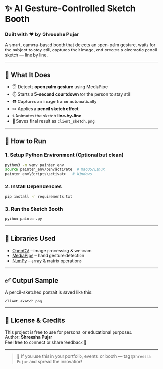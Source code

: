 # ✨ AI Gesture-Controlled Sketch Booth
### Built with ❤️ by Shreesha Pujar

A smart, camera-based booth that detects an open-palm gesture, waits for the subject to stay still, captures their image, and creates a cinematic pencil sketch — line by line.

---

## 📸 What It Does
- 🖐️ Detects **open palm gesture** using MediaPipe
- ⏱️ Starts a **5-second countdown** for the person to stay still
- 📷 Captures an image frame automatically
- ✏️ Applies a **pencil sketch effect**
- 🌀 Animates the sketch **line-by-line**
- 💾 Saves final result as `client_sketch.png`

---

## 🔧 How to Run

### 1. Setup Python Environment (Optional but clean)
```bash
python3 -m venv painter_env
source painter_env/bin/activate  # macOS/Linux
painter_env\Scripts\activate   # Windows
```

### 2. Install Dependencies
```bash
pip install -r requirements.txt
```

### 3. Run the Sketch Booth
```bash
python painter.py
```

---

## 🧠 Libraries Used
- [OpenCV](https://opencv.org/) – image processing & webcam
- [MediaPipe](https://google.github.io/mediapipe/) – hand gesture detection
- [NumPy](https://numpy.org/) – array & matrix operations

---

## ✅ Output Sample
A pencil-sketched portrait is saved like this:
```
client_sketch.png
```

---

## 📜 License & Credits
This project is free to use for personal or educational purposes.  
Author: **Shreesha Pujar**  
Feel free to connect or share feedback 💙

---

> 🚀 If you use this in your portfolio, events, or booth — tag `@Shreesha Pujar` and spread the innovation!

